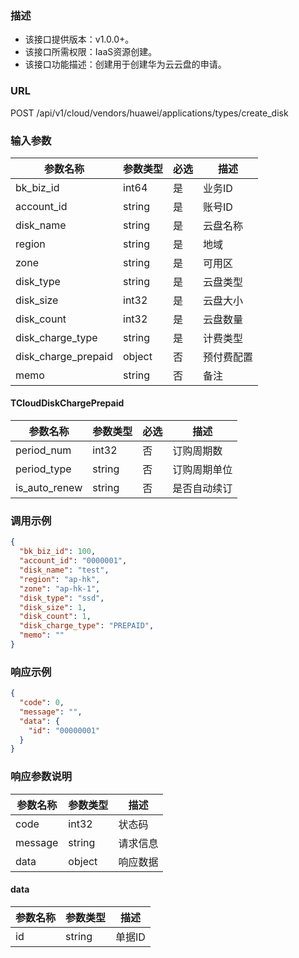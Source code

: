 ### 描述

- 该接口提供版本：v1.0.0+。
- 该接口所需权限：IaaS资源创建。
- 该接口功能描述：创建用于创建华为云云盘的申请。

### URL

POST /api/v1/cloud/vendors/huawei/applications/types/create_disk

### 输入参数

| 参数名称                        | 参数类型   | 必选 | 描述    |
|-----------------------------|--------|----|-------|
| bk_biz_id                   | int64  | 是  | 业务ID  |
| account_id                  | string | 是  | 账号ID  |
| disk_name                   | string | 是  | 云盘名称  |
| region                      | string | 是  | 地域    |
| zone                        | string | 是  | 可用区   |
| disk_type                   | string | 是  | 云盘类型  |
| disk_size                   | int32  | 是  | 云盘大小  |
| disk_count                  | int32  | 是  | 云盘数量  |
| disk_charge_type            | string | 是  | 计费类型  |
| disk_charge_prepaid         | object | 否  | 预付费配置 |
| memo                        | string | 否  | 备注    |

#### TCloudDiskChargePrepaid
| 参数名称           | 参数类型   | 必选 | 描述     |
|----------------|--------|----|--------|
| period_num     | int32  | 否  | 订购周期数  |
| period_type    | string | 否  | 订购周期单位 |
| is_auto_renew  | string | 否  | 是否自动续订 |

### 调用示例
```json
{
  "bk_biz_id": 100,
  "account_id": "0000001",
  "disk_name": "test",
  "region": "ap-hk",
  "zone": "ap-hk-1",
  "disk_type": "ssd",
  "disk_size": 1,
  "disk_count": 1,
  "disk_charge_type": "PREPAID",
  "memo": ""
}
```

### 响应示例

```json
{
  "code": 0,
  "message": "",
  "data": {
    "id": "00000001"
  }
}
```

### 响应参数说明

| 参数名称    | 参数类型   | 描述   |
|---------|--------|------|
| code    | int32  | 状态码  |
| message | string | 请求信息 |
| data    | object | 响应数据 |

#### data

| 参数名称 | 参数类型   | 描述   |
|------|--------|------|
| id   | string | 单据ID |
